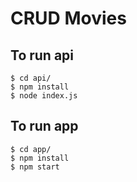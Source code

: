 # CRUD Movies

## To run api

```
$ cd api/
$ npm install
$ node index.js
```

## To run app

```
$ cd app/
$ npm install
$ npm start
```

